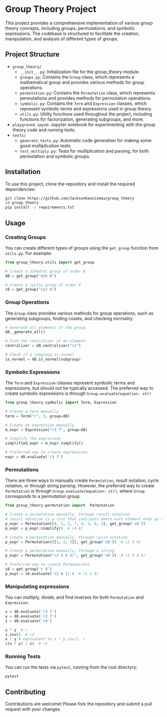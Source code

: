 # Group Theory Project

This project provides a comprehensive implementation of various group theory concepts, including groups, permutations, and symbolic expressions. The codebase is structured to facilitate the creation, manipulation, and analysis of different types of groups.

## Project Structure

- `group_theory/`
    - `__init__.py`: Initialization file for the group_theory module.
    - `groups.py`: Contains the `Group` class, which represents a mathematical group and provides various methods for group operations.
    - `permutation.py`: Contains the `Permutation` class, which represents permutations and provides methods for permutation operations.
    - `symbolic.py`: Contains the `Term` and `Expression` classes, which represent symbolic terms and expressions used in group theory.
    - `utils.py`: Utility functions used throughout the project, including functions for factorization, generating subgroups, and more.
- `playground.ipynb`: Jupyter notebook for experimenting with the group theory code and running tests.
- `tests/`
    - `generate_tests.py`: Automatic code generation for making some good multiplication tests.
    - `test_multiply.py`: Tests for multiplication and parsing, for both permutation and symbolic groups.

## Installation

To use this project, clone the repository and install the required dependencies:

```bash
git clone https://github.com/JacksonKaunismaa/group_theory
cd group_theory
pip install -r requirements.txt
```

## Usage
### Creating Groups

You can create different types of groups using the `get_group` function from `utils.py`. For example:
```python
from group_theory.utils import get_group

# Create a dihedral group of order 8
d8 = get_group("dih 8")

# Create a cyclic group of order 6
c6 = get_group("cyc 6")
```


### Group Operations

The `Group` class provides various methods for group operations, such as generating subgroups, finding cosets, and checking normality:

```python
# Generate all elements of the group
d8._generate_all()

# Find the centralizer of an element
centralizer = d8.centralizer("r2")

# Check if a subgroup is normal
is_normal = d8.is_normal(subgroup)
```

### Symbolic Expressions

The `Term` and `Expression` classes represent symbolic terms and expressions, but should not be typically accessed. The preferred way to create symbolic expressions is through `Group.evaluate(equation: str)`
```python
from group_theory.symbolic import Term, Expression

# Create a term manually
term = Term("r", 3, group=d8)

# Create an expression manually
m_expr = Expression("r3 f", group=d8)

# Simplify the expression
simplified_expr = m_expr.simplify()

# Preferred way to create expressions
expr = d8.evaluate('r3 f')
```

### Permutations

There are three ways to manually create `Permutation`, result notation, cycle notation, or through string parsing. However, the preferred way to create `Permutation` is through `Group.evaluate(equation: str)`, where `Group` corresponds to a permutation group.
```python
from group_theory.permutation import  Permutation

# Create a permutation manually, through result notation
# result notation is a list that indicates where each element ends up after the permutation
p_expr = Permutation([0, 1, 2, 7, 4, 5, 6, 3], get_group('s8'))
p_expr = p_expr.simplify()  # (4 8)

# Create a permutation manually, through cycle notation
p_expr = Permutation([[1, 2, 3]], get_group('s8'))  # (2 3 4)

# Create a permutation manually, through a string
p_expr = Permutation("(2 3 4 5)", get_group('s8'))  # (2 3 4 5)

# Preferred way to create Permutations
s8 = get_group('s 8')
p_expr = s8.evaluate('(2 6 1)')  # (1 2 6)
```

### Manipulating expressions

You can multiply, divide, and find inverses for both `Permutation` and `Expression`:
```python
x = d8.evaluate('r3 f')
y = d8.evaluate('r2 f')
z = d8.evaluate('r6')

x * y  # r
z.inv()  # r2
x / y # equivalent to x * y.inv(), r
((x * y) / z)  # r3
```

### Running Tests

You can run the tests via `pytest`, running from the root directory:
```bash
pytest
```

## Contributing

Contributions are welcome! Please fork the repository and submit a pull request with your changes.